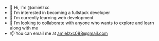 - 👋 Hi, I’m @amielzxc
- 👀 I’m interested in becoming a fullstack developer
- 🌱 I’m currently learning web development
- 💞️ I’m looking to collaborate with anyone who wants to explore and learn along with me
- 📫 You can email me at amielzxc088@gmail.com

<!---
amielzxc/amielzxc is a ✨ special ✨ repository because its `README.md` (this file) appears on your GitHub profile.
You can click the Preview link to take a look at your changes.
--->
